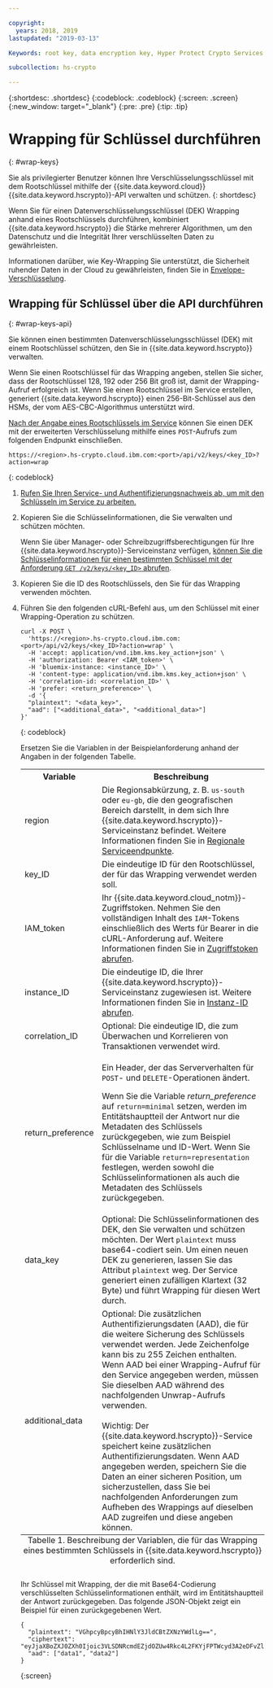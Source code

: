 ```yaml
---

copyright:
  years: 2018, 2019
lastupdated: "2019-03-13"

Keywords: root key, data encryption key, Hyper Protect Crypto Services

subcollection: hs-crypto

---
```


{:shortdesc: .shortdesc}
{:codeblock: .codeblock}
{:screen: .screen}
{:new_window: target="_blank"}
{:pre: .pre}
{:tip: .tip}

# Wrapping für Schlüssel durchführen
{: #wrap-keys}

Sie als privilegierter Benutzer können Ihre Verschlüsselungsschlüssel mit dem Rootschlüssel mithilfe der {{site.data.keyword.cloud}} {{site.data.keyword.hscrypto}}-API verwalten und schützen.
{: shortdesc}

Wenn Sie für einen Datenverschlüsselungsschlüssel (DEK) Wrapping anhand eines Rootschlüssels durchführen, kombiniert {{site.data.keyword.hscrypto}} die Stärke mehrerer Algorithmen, um den Datenschutz und die Integrität Ihrer verschlüsselten Daten zu gewährleisten.  

Informationen darüber, wie Key-Wrapping Sie unterstützt, die Sicherheit ruhender Daten in der Cloud zu gewährleisten, finden Sie in [Envelope-Verschlüsselung](/docs/services/key-protect/concepts/envelope-encryption.html).

## Wrapping für Schlüssel über die API durchführen
{: #wrap-keys-api}

Sie können einen bestimmten Datenverschlüsselungsschlüssel (DEK) mit einem Rootschlüssel schützen, den Sie in {{site.data.keyword.hscrypto}} verwalten.

Wenn Sie einen Rootschlüssel für das Wrapping angeben, stellen Sie sicher, dass der Rootschlüssel 128, 192 oder 256 Bit groß ist, damit der Wrapping-Aufruf erfolgreich ist. Wenn Sie einen Rootschlüssel im Service erstellen, generiert {{site.data.keyword.hscrypto}} einen 256-Bit-Schlüssel aus den HSMs, der vom AES-CBC-Algorithmus unterstützt wird. 

[Nach der Angabe eines Rootschlüssels im Service](/docs/services/hs-crypto/create-root-keys.html) können Sie einen DEK mit der erweiterten Verschlüsselung mithilfe eines `POST`-Aufrufs zum folgenden Endpunkt einschließen.

```
https://<region>.hs-crypto.cloud.ibm.com:<port>/api/v2/keys/<key_ID>?action=wrap
```
{: codeblock}

1. [Rufen Sie Ihren Service- und Authentifizierungsnachweis ab, um mit den Schlüsseln im Service zu arbeiten.](/docs/services/hs-crypto/access-api.html)

2. Kopieren Sie die Schlüsselinformationen, die Sie verwalten und schützen möchten.

    Wenn Sie über Manager- oder Schreibzugriffsberechtigungen für Ihre {{site.data.keyword.hscrypto}}-Serviceinstanz verfügen, [können Sie die Schlüsselinformationen für einen bestimmten Schlüssel mit der Anforderung `GET /v2/keys/<key_ID>` abrufen](/docs/services/hs-crypto/view-keys.html#api).

3. Kopieren Sie die ID des Rootschlüssels, den Sie für das Wrapping verwenden möchten.

4. Führen Sie den folgenden cURL-Befehl aus, um den Schlüssel mit einer Wrapping-Operation zu schützen.

    ```cURL
    curl -X POST \
      'https://<region>.hs-crypto.cloud.ibm.com:<port>/api/v2/keys/<key_ID>?action=wrap' \
      -H 'accept: application/vnd.ibm.kms.key_action+json' \
      -H 'authorization: Bearer <IAM_token>' \
      -H 'bluemix-instance: <instance_ID>' \
      -H 'content-type: application/vnd.ibm.kms.key_action+json' \
      -H 'correlation-id: <correlation_ID>' \
      -H 'prefer: <return_preference>' \
      -d '{
      "plaintext": "<data_key>",
      "aad": ["<additional_data>", "<additional_data>"]
    }'
    ```
    {: codeblock}
    <!--    To work with keys within a Cloud Foundry org and space in your account, replace `Bluemix-Instance` with the appropriate `Bluemix-org` and `Bluemix-space` headers. [For more information, see the {{site.data.keyword.hscrypto}} API reference doc ![External link icon](../../icons/launch-glyph.svg "External link icon")](https://{DomainName}/apidocs/hs-crypto){: new_window}.
        {: tip} -->

    Ersetzen Sie die Variablen in der Beispielanforderung anhand der Angaben in der folgenden Tabelle.

    <table>
      <tr>
        <th>Variable</th>
        <th>Beschreibung</th>
      </tr>
      <tr>
        <td><varname>region</varname></td>
        <td>Die Regionsabkürzung, z. B. <code>us-south</code> oder <code>eu-gb</code>, die den geografischen Bereich darstellt, in dem sich Ihre {{site.data.keyword.hscrypto}}-Serviceinstanz befindet. Weitere Informationen finden Sie in <a href="/docs/services/hs-crypto/regions.html#endpoints">Regionale Serviceendpunkte</a>.</td>
      </tr>
      <tr>
        <td><varname>key_ID</varname></td>
        <td>Die eindeutige ID für den Rootschlüssel, der für das Wrapping verwendet werden soll.</td>
      </tr>
      <tr>
        <td><varname>IAM_token</varname></td>
        <td>Ihr {{site.data.keyword.cloud_notm}}-Zugriffstoken. Nehmen Sie den vollständigen Inhalt des <code>IAM</code>-Tokens einschließlich des Werts für Bearer in die cURL-Anforderung auf. Weitere Informationen finden Sie in <a href="/docs/services/hs-crypto/access-api.html#retrieve-token">Zugriffstoken abrufen</a>.</td>
      </tr>
      <tr>
        <td><varname>instance_ID</varname></td>
        <td>Die eindeutige ID, die Ihrer {{site.data.keyword.hscrypto}}-Serviceinstanz zugewiesen ist. Weitere Informationen finden Sie in <a href="/docs/services/hs-crypto/access-api.html#retrieve-instance-ID">Instanz-ID abrufen</a>.</td>
      </tr>
      <tr>
        <td><varname>correlation_ID</varname></td>
        <td>Optional: Die eindeutige ID, die zum Überwachen und Korrelieren von Transaktionen verwendet wird.</td>
      </tr>
      <tr>
        <td><varname>return_preference</varname></td>
        <td><p>Ein Header, der das Serververhalten für <code>POST</code>- und <code>DELETE</code>-Operationen ändert.</p><p>Wenn Sie die Variable <em>return_preference</em> auf <code>return=minimal</code> setzen, werden im Entitätshauptteil der Antwort nur die Metadaten des Schlüssels zurückgegeben, wie zum Beispiel Schlüsselname und ID-Wert. Wenn Sie für die Variable <code>return=representation</code> festlegen, werden sowohl die Schlüsselinformationen als auch die Metadaten des Schlüssels zurückgegeben.</p></td>
      </tr>
      <tr>
        <td><varname>data_key</varname></td>
        <td>Optional: Die Schlüsselinformationen des DEK, den Sie verwalten und schützen möchten. Der Wert <code>plaintext</code> muss base64-codiert sein. Um einen neuen DEK zu generieren, lassen Sie das Attribut <code>plaintext</code> weg. Der Service generiert einen zufälligen Klartext (32 Byte) und führt Wrapping für diesen Wert durch.</td>
      </tr>
      <tr>
        <td><varname>additional_data</varname></td>
        <td>Optional: Die zusätzlichen Authentifizierungsdaten (AAD), die für die weitere Sicherung des Schlüssels verwendet werden. Jede Zeichenfolge kann bis zu 255 Zeichen enthalten. Wenn AAD bei einer Wrapping-Aufruf für den Service angegeben werden, müssen Sie dieselben AAD während des nachfolgenden Unwrap-Aufrufs verwenden.<br></br>Wichtig: Der {{site.data.keyword.hscrypto}}-Service speichert keine zusätzlichen Authentifizierungsdaten. Wenn AAD angegeben werden, speichern Sie die Daten an einer sicheren Position, um sicherzustellen, dass Sie bei nachfolgenden Anforderungen zum Aufheben des Wrappings auf dieselben AAD zugreifen und diese angeben können.</td>
      </tr>
      <caption style="caption-side:bottom;">Tabelle 1. Beschreibung der Variablen, die für das Wrapping eines bestimmten Schlüssels in {{site.data.keyword.hscrypto}} erforderlich sind.</caption>
    </table>

    Ihr Schlüssel mit Wrapping, der die mit Base64-Codierung verschlüsselten Schlüsselinformationen enthält, wird im Entitätshauptteil der Antwort zurückgegeben. Das folgende JSON-Objekt zeigt ein Beispiel für einen zurückgegebenen Wert.

    ```
    {
      "plaintext": "VGhpcyBpcyBhIHNlY3JldCBtZXNzYWdlLg==",
      "ciphertext": "eyJjaXBoZXJ0ZXh0Ijoic3VLSDNRcmdEZjdOZUw4Rkc4L2FKYjFPTWcyd3A2eDFvZlA4MEc0Z1B2RmNrV2g3cUlidHphYXU0eHpKWWoxZyIsImhhc2giOiJiMmUyODdkZDBhZTAwZGZlY2Q3OGJmMDUxYmNmZGEyNWJkNGUzMjBkYjBhN2FjNzVhMWYzZmNkMDZlMjAzZWYxNWM5MTY4N2JhODg2ZWRjZGE2YWVlMzFjYzk2MjNkNjA5YTRkZWNkN2E5Y2U3ZDc5ZTRhZGY1MWUyNWFhYWM5MjhhNzg3NmZjYjM2NDFjNTQzMTZjMjMwOGY2MThlZGM2OTE3MjAyYjA5YTdjMjA2YzkxNTBhOTk1NmUxYzcxMTZhYjZmNmQyYTQ4MzZiZTM0NTk0Y2IwNzJmY2RmYTk2ZSJ9"
      "aad": ["data1", "data2"]
    }
    ```
    {:screen}
